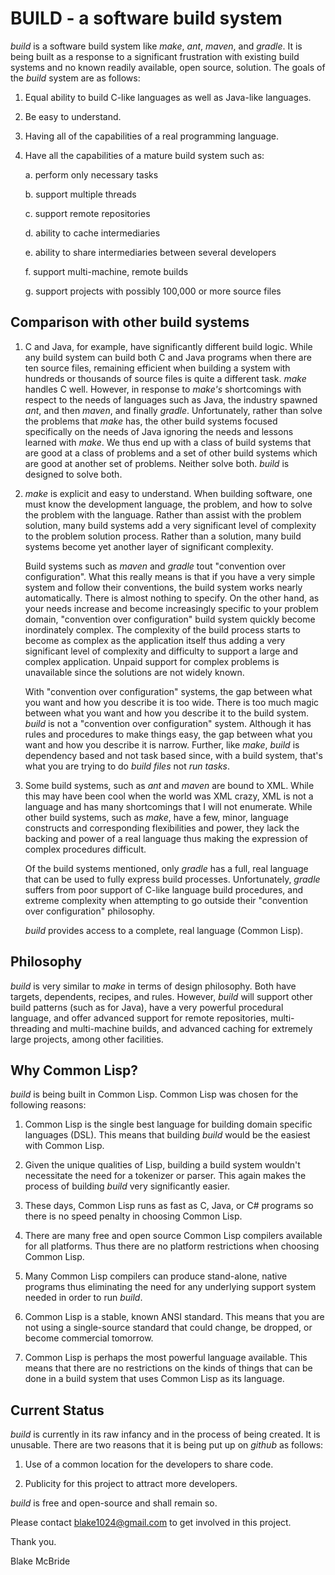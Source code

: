 
# **BUILD** - a software build system

*build* is a software build system like *make*, *ant*, *maven*, and
*gradle*.  It is being built as a response to a significant
frustration with existing build systems and no known readily available,
open source, solution.  The goals of the *build* system are as follows:

1. Equal ability to build C-like languages as well as Java-like languages.

2. Be easy to understand.

3. Having all of the capabilities of a real programming language.

4. Have all the capabilities of a mature build system such as:

    a. perform only necessary tasks
    
    b. support multiple threads
    
    c. support remote repositories
    
    d. ability to cache intermediaries
    
    e. ability to share intermediaries between several developers
    
    f. support multi-machine, remote builds
    
    g. support projects with possibly 100,000 or more source files
    

## Comparison with other build systems

1.  C and Java, for example, have significantly different build logic.
While any build system can build both C and Java programs when there 
are ten source files, remaining efficient when building a system
with hundreds or thousands of source files is quite a different task.
*make* handles C well.  However, in response to *make's* shortcomings
with respect to the needs of languages such as Java, the industry spawned
*ant*, and then *maven*, and finally *gradle*.  Unfortunately, rather
than solve the problems that *make* has, the other build systems focused
specifically on the needs of Java ignoring the needs and lessons learned 
with *make*.  We thus end up with a class of build systems that are good
at a class of problems and a set of other build systems which are 
good at another set of problems.  Neither solve both.  *build* is
designed to solve both.

2.  *make* is explicit and easy to understand.  When building software,
one must know the development language, the problem, and how to solve the
problem with the language.  Rather than assist with the problem solution,
many build systems add a very significant level of complexity to the problem
solution process.  Rather than a solution, many build systems become yet 
another layer of significant complexity.  

    Build systems such as *maven* and *gradle* tout "convention over
    configuration".  What this really means is that if you have a very
    simple system and follow their conventions, the build system works
    nearly automatically.  There is almost nothing to specify.  On the
    other hand, as your needs increase and become increasingly specific
    to your problem domain, "convention over configuration" build system 
    quickly become inordinately complex.  The complexity of the build process
    starts to become as complex as the application itself thus adding a very
    significant level of complexity and difficulty to support a large and complex
    application.  Unpaid support for complex problems is unavailable since
    the solutions are not widely known.

    With "convention over configuration" systems, the gap between what you
    want and how you describe it is too wide.  There is too much magic between
    what you want and how you describe it to the build system.
    *build* is not a "convention over configuration" system.  Although it
    has rules and procedures to make things easy, the gap between what you
    want and how you describe it is narrow. Further, like *make*, *build*
    is dependency based and not task based since, with a build system,
    that's what you are trying to do *build files* not *run tasks*.

3. Some build systems, such as *ant* and *maven* are bound to XML.
While this may have been cool when the world was XML crazy, XML
is not a language and has many shortcomings that I will not enumerate.
While other build systems, such as *make*, have a few, minor, language
constructs and corresponding flexibilities and power, they lack the
backing and power of a real language thus making the expression of
complex procedures difficult.

    Of the build systems mentioned, only *gradle* has a full, real language
    that can be used to fully express build processes.  Unfortunately,
    *gradle* suffers from poor support of C-like language build procedures,
    and extreme complexity when attempting to go outside their "convention over
    configuration" philosophy.

    *build* provides access to a complete, real language (Common Lisp).

## Philosophy

*build* is very similar to *make* in terms of design philosophy.  Both
have targets, dependents, recipes, and rules.  However, *build* will
support other build patterns (such as for Java), have a very powerful
procedural language, and offer advanced support for remote
repositories, multi-threading and multi-machine builds, and advanced
caching for extremely large projects, among other facilities.

## Why Common Lisp?

*build* is being built in Common Lisp.  Common Lisp was chosen for the
 following reasons:

1. Common Lisp is the single best language for building domain specific 
languages (DSL).  This means that building *build* would be the easiest
with Common Lisp.

2. Given the unique qualities of Lisp, building a build system wouldn't
necessitate the need for a tokenizer or parser.  This again makes the process
of building *build* very significantly easier.

3. These days, Common Lisp runs as fast as C, Java, or C# programs so
there is no speed penalty in choosing Common Lisp.

4. There are many free and open source Common Lisp compilers available
for all platforms.  Thus there are no platform restrictions when choosing
Common Lisp.

5.  Many Common Lisp compilers can produce stand-alone, native programs thus
eliminating the need for any underlying support system needed in order
to run *build*.

6.  Common Lisp is a stable, known ANSI standard.  This means that you are not
using a single-source standard that could change, be dropped, or become
commercial tomorrow.

7.  Common Lisp is perhaps the most powerful language available.  This means
that there are no restrictions on the kinds of things that can be done in
a build system that uses Common Lisp as its language.

## Current Status

*build* is currently in its raw infancy and in the process of being created.
It is unusable.  There are two reasons that it is being put up on *github*
as follows:

1. Use of a common location for the developers to share code.

2. Publicity for this project to attract more developers.

*build* is free and open-source and shall remain so.

Please contact blake1024@gmail.com to get involved in this project.

Thank you.

Blake McBride
